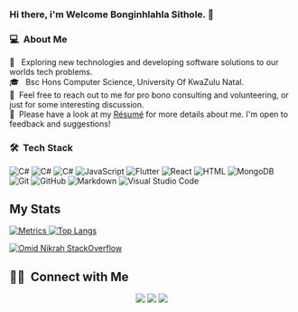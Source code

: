 ### Hi there, i'm Welcome Bonginhlahla Sithole. 👋

### 💻 &nbsp;About Me 

 🤔 &nbsp; Exploring new technologies and developing software solutions to our worlds tech problems.\
 🎓 &nbsp; Bsc Hons Computer Science, University Of KwaZulu Natal.\
 💬 &nbsp;Feel free to reach out to me for pro bono consulting and volunteering, or just for some interesting discussion.\
 📄 &nbsp;Please have a look at my [Résumé](https://sitholewb.github.io/my-resume) for more details about me. I'm open to feedback and suggestions!


### 🛠 &nbsp;Tech Stack

  ![C#](https://img.shields.io/badge/C%23-C--Sharp-brightgreen?style=flat&logo=csharp)
  ![C#](https://img.shields.io/badge/-.Net%20Framework-blue?style=flat&logo=csharp)
  ![C#](https://img.shields.io/badge/-.Net%20Core-007ACC?style=flat&logo=csharp)
  ![JavaScript](https://img.shields.io/badge/-JavaScript-333333?style=flat&logo=javascript)
  ![Flutter](https://img.shields.io/badge/-Flutter-333333?style=flutter&logo=flutter)
  ![React](https://img.shields.io/badge/-React-333333?style=flat&logo=react)
  ![HTML](https://img.shields.io/badge/-HTML-333333?style=flat&logo=HTML5)
  ![MongoDB](https://img.shields.io/badge/-MongoDB-333333?style=flat&logo=mongodb)
  ![Git](https://img.shields.io/badge/-Git-333333?style=flat&logo=git)
  ![GitHub](https://img.shields.io/badge/-GitHub-333333?style=flat&logo=github)
  ![Markdown](https://img.shields.io/badge/-Markdown-333333?style=flat&logo=markdown)
  ![Visual Studio Code](https://img.shields.io/badge/-Visual%20Studio%20Code-333333?style=flat&logo=visual-studio-code&logoColor=007ACC)


## My Stats
<p>
<a href="https://github.com/sitholewb">
 <img src = "https://metrics.lecoq.io/sitholewb?template=classic" alt = "Metrics">
<img src = "https://github-readme-stats.vercel.app/api/top-langs/?username=sitholewb&langs_count=8" alt = "Top Langs">
</a>
</p>

[![Omid Nikrah StackOverflow](https://github-readme-stackoverflow.vercel.app/?userID=5117174&layout=compact&theme=dark)](https://stackoverflow.com/users/5117174/sitholewb)


##  🤝🏻 &nbsp;Connect with Me

<p align="center">
<a href="https://www.linkedin.com/in/sitholewb"><img src="https://img.shields.io/badge/-Welcome%20Sithole-0077B5?style=flat&logo=Linkedin&logoColor=white"/></a>
<a href="https://instagram.com/sitholewb"><img src="https://img.shields.io/badge/-%40sitholewb-E4405F?style=flat&logo=Instagram&logoColor=white"/></a>
<a href="https://facebook.com/sitholewb"><img src="https://img.shields.io/badge/-%40sitholewb-blue?style=flat&logo=Facebook&logoColor=white"/></a>

<!--
**cdthomp1/cdthomp1** is a ✨ _special_ ✨ repository because its `README.md` (this file) appears on your GitHub profile.


